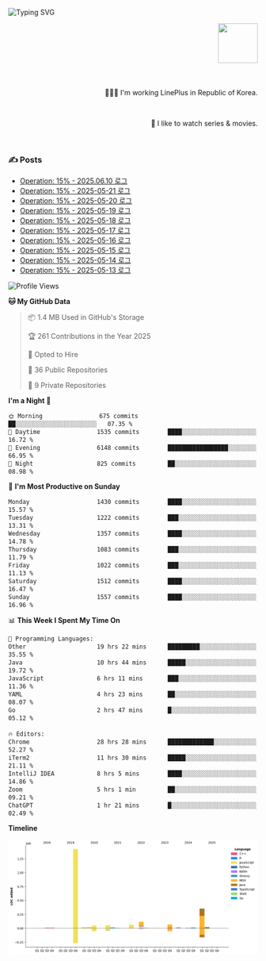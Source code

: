 ![Typing SVG](https://readme-typing-svg.herokuapp.com/?lines=Hello,+I'm+Changkwon+😎&height=150&width=1024&size=40&color=458588&background=282828&center=true&vCenter=true&multiline=false&duration=2000&pause=0)

<div align=right>
  <a href="https://github.com/devxb/gitanimals">
    <img
      src="https://render.gitanimals.org/lines/spearkkk?pet-id=624227435622945015"
      width="80"
      height="80"
    />
  </a>
  <br/>
  <br/>  
  <br/>
  
  👨🏼‍💻 I'm working LinePlus in Republic of Korea.
  
  <br/>
  
  🍿 I like to watch series & movies.
  
  <br/>

</div>
  
<div align=left>
  
  <div>
    
  ### ✍️ Posts
    
  </div>
  
  <!-- BLOGPOSTS:START -->
- [Operation: 15% - 2025.06.10 로그](https://spearkkk.dev/kr/blog/operation-15-log-2025-06-10)
- [Operation: 15% - 2025-05-21 로그](https://spearkkk.dev/kr/blog/operation-15-log-2025-05-21)
- [Operation: 15% - 2025-05-20 로그](https://spearkkk.dev/kr/blog/operation-15-log-2025-05-20)
- [Operation: 15% - 2025-05-19 로그](https://spearkkk.dev/kr/blog/operation-15-log-2025-05-19)
- [Operation: 15% - 2025-05-18 로그](https://spearkkk.dev/kr/blog/operation-15-log-2025-05-18)
- [Operation: 15% - 2025-05-17 로그](https://spearkkk.dev/kr/blog/operation-15-log-2025-05-17)
- [Operation: 15% - 2025-05-16 로그](https://spearkkk.dev/kr/blog/operation-15-log-2025-05-16)
- [Operation: 15% - 2025-05-15 로그](https://spearkkk.dev/kr/blog/operation-15-log-2025-05-15)
- [Operation: 15% - 2025-05-14 로그](https://spearkkk.dev/kr/blog/operation-15-log-2025-05-14)
- [Operation: 15% - 2025-05-13 로그](https://spearkkk.dev/kr/blog/operation-15-log-2025-05-13)
<!-- BLOGPOSTS:END -->

  
<!--START_SECTION:waka-->
![Profile Views](http://img.shields.io/badge/Profile%20Views-0-blue)

**🐱 My GitHub Data** 

> 📦 1.4 MB Used in GitHub's Storage 
 > 
> 🏆 261 Contributions in the Year 2025
 > 
> 💼 Opted to Hire
 > 
> 📜 36 Public Repositories 
 > 
> 🔑 9 Private Repositories 
 > 
**I'm a Night 🦉** 

```text
🌞 Morning                675 commits         ██░░░░░░░░░░░░░░░░░░░░░░░   07.35 % 
🌆 Daytime                1535 commits        ████░░░░░░░░░░░░░░░░░░░░░   16.72 % 
🌃 Evening                6148 commits        █████████████████░░░░░░░░   66.95 % 
🌙 Night                  825 commits         ██░░░░░░░░░░░░░░░░░░░░░░░   08.98 % 
```
📅 **I'm Most Productive on Sunday** 

```text
Monday                   1430 commits        ████░░░░░░░░░░░░░░░░░░░░░   15.57 % 
Tuesday                  1222 commits        ███░░░░░░░░░░░░░░░░░░░░░░   13.31 % 
Wednesday                1357 commits        ████░░░░░░░░░░░░░░░░░░░░░   14.78 % 
Thursday                 1083 commits        ███░░░░░░░░░░░░░░░░░░░░░░   11.79 % 
Friday                   1022 commits        ███░░░░░░░░░░░░░░░░░░░░░░   11.13 % 
Saturday                 1512 commits        ████░░░░░░░░░░░░░░░░░░░░░   16.47 % 
Sunday                   1557 commits        ████░░░░░░░░░░░░░░░░░░░░░   16.96 % 
```


📊 **This Week I Spent My Time On** 

```text
💬 Programming Languages: 
Other                    19 hrs 22 mins      █████████░░░░░░░░░░░░░░░░   35.55 % 
Java                     10 hrs 44 mins      █████░░░░░░░░░░░░░░░░░░░░   19.72 % 
JavaScript               6 hrs 11 mins       ███░░░░░░░░░░░░░░░░░░░░░░   11.36 % 
YAML                     4 hrs 23 mins       ██░░░░░░░░░░░░░░░░░░░░░░░   08.07 % 
Go                       2 hrs 47 mins       █░░░░░░░░░░░░░░░░░░░░░░░░   05.12 % 

🔥 Editors: 
Chrome                   28 hrs 28 mins      █████████████░░░░░░░░░░░░   52.27 % 
iTerm2                   11 hrs 30 mins      █████░░░░░░░░░░░░░░░░░░░░   21.11 % 
IntelliJ IDEA            8 hrs 5 mins        ████░░░░░░░░░░░░░░░░░░░░░   14.86 % 
Zoom                     5 hrs 1 min         ██░░░░░░░░░░░░░░░░░░░░░░░   09.21 % 
ChatGPT                  1 hr 21 mins        █░░░░░░░░░░░░░░░░░░░░░░░░   02.49 % 
```

**Timeline**

![Lines of Code chart](https://raw.githubusercontent.com/spearkkk/spearkkk/main/assets/bar_graph.png)


<!--END_SECTION:waka-->
</div>

